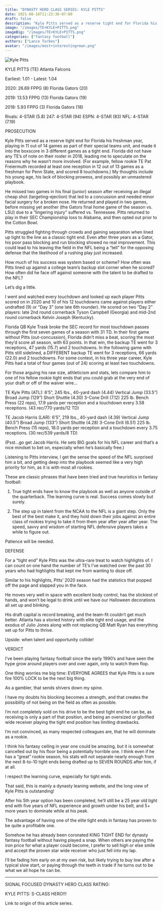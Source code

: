 ```yaml
---
title: "DYNASTY HERO CLASS SERIES: KYLE PITTS"
date: 2021-08-16T11:23:36-07:00
draft: false
description: "Kyle Pitts served as a reserve tight end for Florida his freshman year, playing in 11 out of 14 games as part of their special teams unit, and made it into the boxscore in 3 different games as a tight end."
image: "/images/TE+KYLE+PITTS.png"
imageBig: "/images/TE+KYLE+PITTS.png"
categories: ["fantasy football"]
authors: ["Lance Turbes"]
avatar: "/images/most+interesting+man.png"
---
```


![Kyle Pitts](/images/TE+KYLE+PITTS.png)

KYLE PITTS (TE) Atlanta Falcons

Earliest: 1.01 - Latest: 1.04

2020: 26.69 FPPG (8) Florida Gators (20)

2019: 13.53 FPPG (13) Florida Gators (19)

2018: 5.93 FPPG (3) Florida Gators (18)

Rivals: 4-STAR (5.8) 247: 4-STAR (94) ESPN: 4-STAR (83) NFL: 4-STAR (7.19)

PROSECUTION

Kyle Pitts served as a reserve tight end for Florida his freshman year, playing in 11 out of 14 games as part of their special teams unit, and made it into the boxscore in 3 different games as a tight end. Florida did not have any TE’s of note on their roster in 2018, leading me to speculate on the reasons why he wasn’t more involved. (For example, fellow rookie TE Pat Freiermuth recorded at least one reception in 12 out of 13 games as a freshman for Penn State, and scored 8 touchdowns.) My thoughts include his young age, his lack of blocking prowess, and possibly an unmastered playbook.

He missed two games in his final (junior) season after receiving an illegal cheap shot (targeting-ejection) that led to a concussion and needed minor facial surgery for a broken nose. He returned and played in two games, before missing yet another (the Gators final home game of the season vs. LSU) due to a “lingering injury” suffered vs. Tennessee. Pitts returned to play in their SEC Championship loss to Alabama, and then opted out prior to the Cotton Bowl.

Pitts struggled fighting through crowds and gaining separation when lined up tight to the line as a classic tight end. Even after three years as a Gator, his poor pass blocking and run blocking showed no real improvement. This could lead to his leaving the field in the NFL being a “tell” for the opposing defense that the likelihood of a rushing play just increased.

How much of his success was system based or scheme? How often was Pitts lined up against a college team’s backup slot corner when he scored? How often did he face off against someone with the talent to be drafted to the NFL?

Let’s dig a little.

I went and watched every touchdown and looked up each player Pitts scored on in 2020 and 10 of his 12 touchdowns came against players either undrafted (9) or “Day 3” (one late 6th rounder). He scored on two “Day 2” players: late 2nd round cornerback Tyson Campbell (Georgia) and mid-2nd round cornerback Kelvin Joseph (Kentucky).

Florida QB Kyle Trask broke the SEC record for most touchdown passes through the first seven games of a season with 31 TD. In their first game without Pitts (out-concussion), Florida didn’t miss a beat, scoring the most they’d score all season, with 63 points. In that win, the backup TE went for 3 receptions, 47 yards (15.7) and 2 touchdowns. In the following game with Pitts still sidelined, a DIFFERENT backup TE went for 3 receptions, 66 yards (22.0) and 2 touchdowns. For some context, in his three year career, Kyle Pitts had a total of four games (out of 24) scoring at least two touchdowns.

For those arguing his raw size, athleticism and stats, lets compare him to one of his fellow rookie tight ends that you could grab at the very end of your draft or off of the waiver wire…

TE Kyle Pitts (ATL): 6’5”, 245 lbs., 40-yard dash (4.44) Vertical Jump (33.5”) Broad Jump (129”) Short Shuttle (4.30) 3-Cone Drill (7.12) 225 lb. Bench Press (22 reps), 17.9 yards per reception and a touchdown every 3.58 receptions. (43 rec/770 yards/12 TD)

TE Jacob Harris (LAR): 6’5”, 219 lbs., 40-yard dash (4.39) Vertical Jump (40.5”) Broad Jump (133”) Short Shuttle (4.28) 3-Cone Drill (6.51) 225 lb. Bench Press (15 reps), 18.0 yards per reception and a touchdown every 3.75 receptions. (30 rec/539 yards/8 TD)

(Psst…go get Jacob Harris. He sets BIG goals for his NFL career and that’s a nice mindset to bet on, especially when he’s basically free.)

Listening to Pitts interview, I get the sense the speed of the NFL surprised him a bit, and getting deep into the playbook seemed like a very high priority for him, as it is with most all rookies.

These are classic phrases that have been tried and true heuristics in fantasy football:

1. True tight ends have to know the playbook as well as anyone outside of the quarterback. The learning curve is real. Success comes slowly but surely.

2. The step up in talent from the NCAA to the NFL is a giant step. Only the best of the best make it, and they hold down their jobs against an entire class of rookies trying to take it from them year after year after year. The speed, savvy and wisdom of starting NFL defensive players takes a while to figure out.

Patience will be needed.

DEFENSE

For a “tight end” Kyle Pitts was the ultra-rare treat to watch highlights of. I can count on one hand the number of TE’s I’ve watched over the past 30 years who had highlights that kept me from wanting to doze off.

Similar to his highlights, Pitts’ 2020 season had the statistics that popped off the page and slapped you in the face.

He moves very well in space with excellent body control, has the stickiest of hands, and won’t be legal to drink until we have our Halloween decorations all set up and blinking.

His draft capital is record breaking, and the team-fit couldn’t get much better. Atlanta has a storied history with elite tight end usage, and the exodus of Julio Jones along with not replacing QB Matt Ryan has everything set up for Pitts to thrive.

Upside: when talent and opportunity collide!

VERDICT

I’ve been playing fantasy football since the early 1990’s and have seen the hype grow around players over and over again, only to watch them flop.

One thing worries me big time: EVERYONE AGREES that Kyle Pitts is a sure fire 100% LOCK to be the next big thing.

As a gambler, that sends shivers down my spine.

I have my doubts his blocking becomes a strength, and that creates the possibility of not being on the field as often as possible.

I’m not completely sold on his drive to be the best tight end he can be, as receiving is only a part of that position, and being an oversized or glorified wide receiver playing the tight end position has limiting drawbacks.

I’m not convinced, as many respected colleagues are, that he will dominate as a rookie.

I think his fantasy ceiling in year one could be amazing, but it is somewhat cancelled out by his floor being a potentially horrible one. I think even if he has a “great” rookie season, his stats will not separate nearly enough from the next 8-to-10 tight ends being drafted up to SEVEN ROUNDS after him, if at all.

I respect the learning curve, especially for tight ends.

That said, this is mainly a dynasty leaning website, and the long view of Kyle Pitts is outstanding!

After his 5th year option has been completed, he’ll still be a 25 year old tight end with five years of NFL experience and growth under his belt, and 5+ more years to dominate while at his peak.

The advantage of having one of the elite tight ends in fantasy has proven to be quite a profitable one.

Somehow he has already been coronated KING TIGHT END for dynasty fantasy football without having played a snap. When others are paying the iron price for what a player could become, I prefer to sell high or else smile and accept the proven star wide receiver who just fell into my lap.

I’ll be fading him early on at my own risk, but likely trying to buy low after a typical slow start, or paying through the teeth in trade if he turns out to be what we all hope he can be.

---

SIGNAL FOCUSED DYNASTY HERO CLASS RATING:

KYLE PITTS: S-CLASS HERO!!!

Link to origin of this article series.
